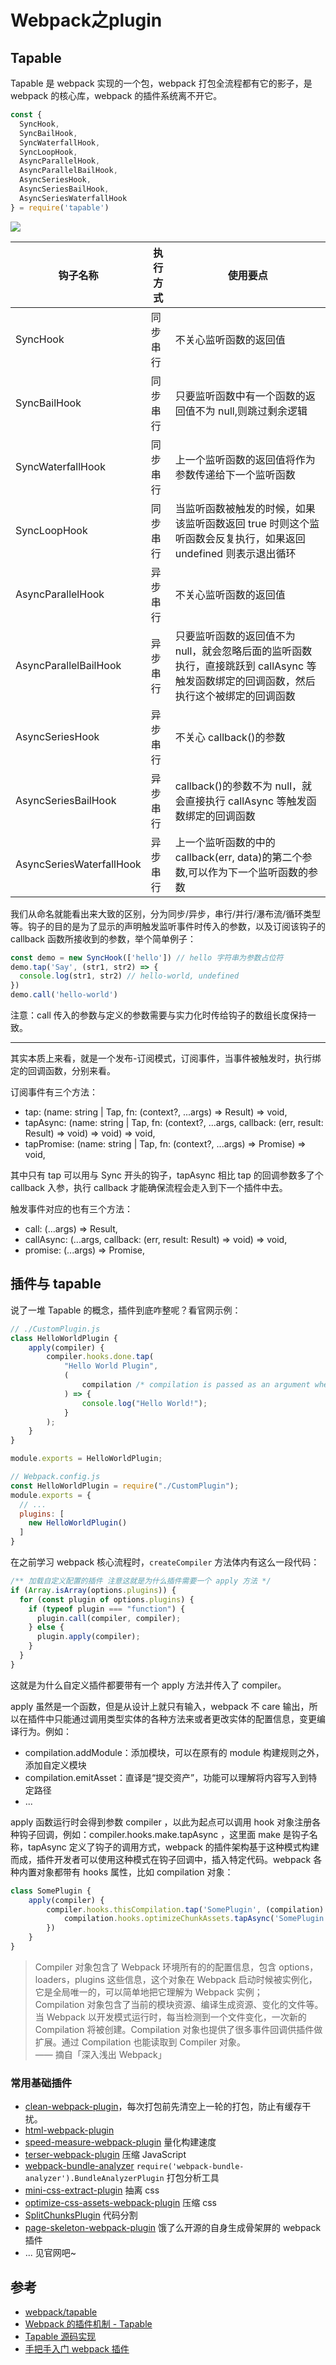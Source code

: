 # Webpack之plugin


## Tapable

Tapable 是 webpack 实现的一个包，webpack 打包全流程都有它的影子，是 webpack 的核心库，webpack 的插件系统离不开它。

```js
const {
  SyncHook,
  SyncBailHook,
  SyncWaterfallHook,
  SyncLoopHook,
  AsyncParallelHook,
  AsyncParallelBailHook,
  AsyncSeriesHook,
  AsyncSeriesBailHook,
  AsyncSeriesWaterfallHook
} = require('tapable')
```

![](https://cdn.jsdelivr.net/gh/yokiizx/picgo@main/img/202301301354638.webp)

| 钩子名称                 | 执行方式 | 使用要点                                                                                                                               |
| ------------------------ | -------- | -------------------------------------------------------------------------------------------------------------------------------------- |
| SyncHook                 | 同步串行 | 不关心监听函数的返回值                                                                                                                 |
| SyncBailHook             | 同步串行 | 只要监听函数中有一个函数的返回值不为 null,则跳过剩余逻辑                                                                               |
| SyncWaterfallHook        | 同步串行 | 上一个监听函数的返回值将作为参数传递给下一个监听函数                                                                                   |
| SyncLoopHook             | 同步串行 | 当监听函数被触发的时候，如果该监听函数返回 true 时则这个监听函数会反复执行，如果返回 undefined 则表示退出循环                          |
| AsyncParallelHook        | 异步串行 | 不关心监听函数的返回值                                                                                                                 |
| AsyncParallelBailHook    | 异步串行 | 只要监听函数的返回值不为 null，就会忽略后面的监听函数执行，直接跳跃到 callAsync 等触发函数绑定的回调函数，然后执行这个被绑定的回调函数 |
| AsyncSeriesHook          | 异步串行 | 不关心 callback()的参数                                                                                                                |
| AsyncSeriesBailHook      | 异步串行 | callback()的参数不为 null，就会直接执行 callAsync 等触发函数绑定的回调函数                                                             |
| AsyncSeriesWaterfallHook | 异步串行 | 上一个监听函数的中的 callback(err, data)的第二个参数,可以作为下一个监听函数的参数                                                      |

我们从命名就能看出来大致的区别，分为同步/异步，串行/并行/瀑布流/循环类型等。钩子的目的是为了显示的声明触发监听事件时传入的参数，以及订阅该钩子的 callback 函数所接收到的参数，举个简单例子：

```js
const demo = new SyncHook(['hello']) // hello 字符串为参数占位符
demo.tap('Say', (str1, str2) => {
  console.log(str1, str2) // hello-world, undefined
})
demo.call('hello-world')
```

注意：call 传入的参数与定义的参数需要与实力化时传给钩子的数组长度保持一致。

---

其实本质上来看，就是一个发布-订阅模式，订阅事件，当事件被触发时，执行绑定的回调函数，分别来看。

订阅事件有三个方法：

- tap: (name: string | Tap, fn: (context?, ...args) => Result) => void,
- tapAsync: (name: string | Tap, fn: (context?, ...args, callback: (err, result: Result) => void) => void) => void,
- tapPromise: (name: string | Tap, fn: (context?, ...args) => Promise<Result>) => void,

其中只有 tap 可以用与 Sync 开头的钩子，tapAsync 相比 tap 的回调参数多了个 callback 入参，执行 callback 才能确保流程会走入到下一个插件中去。

触发事件对应的也有三个方法：

- call: (...args) => Result,
- callAsync: (...args, callback: (err, result: Result) => void) => void,
- promise: (...args) => Promise<Result>,

## 插件与 tapable

说了一堆 Tapable 的概念，插件到底咋整呢？看官网示例：

```js
// ./CustomPlugin.js
class HelloWorldPlugin {
	apply(compiler) {
		compiler.hooks.done.tap(
			"Hello World Plugin",
			(
				compilation /* compilation is passed as an argument when done hook is tapped.  */
			) => {
				console.log("Hello World!");
			}
		);
	}
}

module.exports = HelloWorldPlugin;

// Webpack.config.js
const HelloWorldPlugin = require("./CustomPlugin");
module.exports = {
  // ...
  plugins: [
    new HelloWorldPlugin()
  ]
}
```

在之前学习 webpack 核心流程时，`createCompiler` 方法体内有这么一段代码：

```js
/** 加载自定义配置的插件 注意这就是为什么插件需要一个 apply 方法 */
if (Array.isArray(options.plugins)) {
  for (const plugin of options.plugins) {
    if (typeof plugin === "function") {
      plugin.call(compiler, compiler);
    } else {
      plugin.apply(compiler);
    }
  }
}
```

这就是为什么自定义插件都要带有一个 apply 方法并传入了 compiler。

apply 虽然是一个函数，但是从设计上就只有输入，webpack 不 care 输出，所以在插件中只能通过调用类型实体的各种方法来或者更改实体的配置信息，变更编译行为。例如：

- compilation.addModule：添加模块，可以在原有的 module 构建规则之外，添加自定义模块
- compilation.emitAsset：直译是“提交资产”，功能可以理解将内容写入到特定路径
- ...

apply 函数运行时会得到参数 compiler ，以此为起点可以调用 hook 对象注册各种钩子回调，例如：compiler.hooks.make.tapAsync ，这里面 make 是钩子名称，tapAsync 定义了钩子的调用方式，webpack 的插件架构基于这种模式构建而成，插件开发者可以使用这种模式在钩子回调中，插入特定代码。webpack 各种内置对象都带有 hooks 属性，比如 compilation 对象：

```js
class SomePlugin {
    apply(compiler) {
        compiler.hooks.thisCompilation.tap('SomePlugin', (compilation) => {
            compilation.hooks.optimizeChunkAssets.tapAsync('SomePlugin', ()=>{});
        })
    }
}
```

> Compiler 对象包含了 Webpack 环境所有的的配置信息，包含 options，loaders，plugins 这些信息，这个对象在 Webpack 启动时候被实例化，它是全局唯一的，可以简单地把它理解为 Webpack 实例；  
> Compilation 对象包含了当前的模块资源、编译生成资源、变化的文件等。当 Webpack 以开发模式运行时，每当检测到一个文件变化，一次新的 Compilation 将被创建。Compilation 对象也提供了很多事件回调供插件做扩展。通过 Compilation 也能读取到 Compiler 对象。  
> —— 摘自「深入浅出 Webpack」

### 常用基础插件

- [clean-webpack-plugin](https://github.com/johnagan/clean-webpack-plugin)，每次打包前先清空上一轮的打包，防止有缓存干扰。
- [html-webpack-plugin](https://github.com/jantimon/html-webpack-plugin)
- [speed-measure-webpack-plugin](https://github.com/stephencookdev/speed-measure-webpack-plugin) 量化构建速度
- [terser-webpack-plugin](https://github.com/webpack-contrib/terser-webpack-plugin) 压缩 JavaScript
- [webpack-bundle-analyzer](https://github.com/webpack-contrib/webpack-bundle-analyzer) `require('webpack-bundle-analyzer').BundleAnalyzerPlugin` 打包分析工具
- [mini-css-extract-plugin]() 抽离 css
- [optimize-css-assets-webpack-plugin]() 压缩 css
- [SplitChunksPlugin](https://webpack.docschina.org/plugins/split-chunks-plugin) 代码分割
- [page-skeleton-webpack-plugin](https://github.com/ElemeFE/page-skeleton-webpack-plugin) 饿了么开源的自身生成骨架屏的 webpack 插件
- ... 见官网吧~

## 参考

- [webpack/tapable](https://github.com/webpack/tapable)
- [Webpack 的插件机制 - Tapable](https://mp.weixin.qq.com/s/qWq46-7EJb0Byo1H3SDHCg)
- [Tapable 源码实现](https://juejin.cn/post/7040982789650382855#heading-24)
- [手把手入门 webpack 插件](https://mp.weixin.qq.com/s/sbrTQb5BCtStsu54WZlPbQ)

